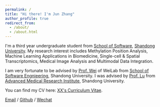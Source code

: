 ```yaml
---
permalink: /
title: "Hi there! I'm Jun Zhang"
author_profile: true
redirect_from: 
  - /about/
  - /about.html
---
```


I'm a third year undergraduate student from [School of Software](https://www.sc.sdu.edu.cn/), [Shandong University](https://www.sdu.edu.cn/). My research interest includes Methylation Position Analysis, Machine Learning Applications in Biomedicine, Single-cell & Spatial Transcriptomics, Medical Image Analysis and Multimodal Data Integration.

I am very fortunate to be advised by [Prof. Wei](https://scholar.google.com/citations?user=0EAV03MAAAAJ&hl=en&oi=ao) of WeiLab from [School of Software Engnieering](https://www.sc.sdu.edu.cn/), Shandong University. I was advised by [Prof. Lu](https://scholar.google.com/citations?user=1ZtLyS0AAAAJ&hl=en&oi=ao) from [Advanced Medical Research Institute](http://www.amri.sdu.edu.cn/ywb.htm), Shandong University.

You can find my CV here: [XX's Curriculum Vitae](../assets/Curriculum_Vitae.pdf).

[Email](mailto:202200300321@mail.sdu.edu.cn) / [Github](https://github.com/zhangjun640) / [Wechat](../images/wechat.jpg)
